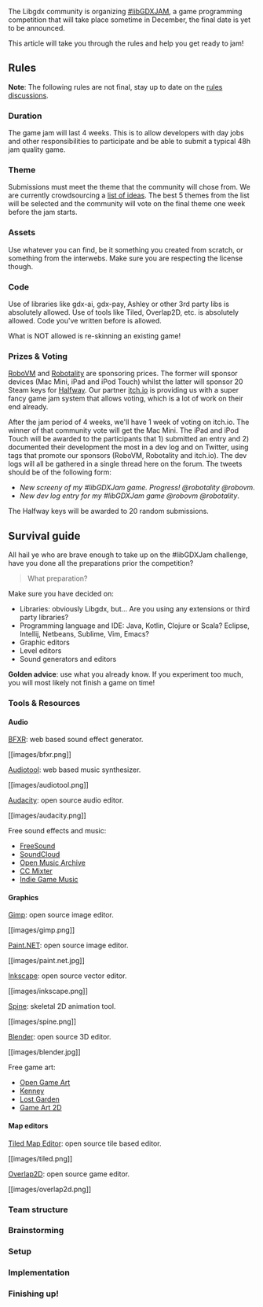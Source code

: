 The Libgdx community is organizing [#libGDXJAM](https://twitter.com/hashtag/libGDXJam?src=hash), a game programming competition that will take place sometime in December, the final date is yet to be announced.

This article will take you through the rules and help you get ready to jam!

## Rules

**Note**: The following rules are not final, stay up to date on the [rules discussions](http://www.badlogicgames.com/forum/viewtopic.php?f=11&t=20974).

### Duration
The game jam will last 4 weeks. This is to allow developers with day jobs and other responsibilities to participate and be able to submit a typical 48h jam quality game.

### Theme
Submissions must meet the theme that the community will chose from. We are currently crowdsourcing a [list of ideas](https://docs.google.com/spreadsheets/d/1-wDLMLVjh4mpnoBIv6i2MxV4NCW6VOIhQ0-bghS869Q/edit). The best 5 themes from the list will be selected and the community will vote on the final theme one week before the jam starts.

### Assets
Use whatever you can find, be it something you created from scratch, or something from the interwebs. Make sure you are respecting the license though.

### Code
Use of libraries like gdx-ai, gdx-pay, Ashley or other 3rd party libs is absolutely allowed. Use of tools like Tiled, Overlap2D, etc. is absolutely allowed. Code you've written before is allowed.

What is NOT allowed is re-skinning an existing game!

### Prizes & Voting

[RoboVM](https://robovm.com/) and [Robotality](http://robotality.com/blog/) are sponsoring prices. The former will sponsor devices (Mac Mini, iPad and iPod Touch) whilst the latter will sponsor 20 Steam keys for [Halfway](http://halfwaygame.com/). Our partner [itch.io](http://itch.io/) is providing us with a super fancy game jam system that allows voting, which is a lot of work on their end already.

After the jam period of 4 weeks, we'll have 1 week of voting on itch.io. The winner of that community vote will get the Mac Mini. The iPad and iPod Touch will be awarded to the participants that 1) submitted an entry and 2) documented their development the most in a dev log and on Twitter, using tags that promote our sponsors (RoboVM, Robotality and itch.io). The dev logs will all be gathered in a single thread here on the forum. The tweets should be of the following form:

* *New screeny of my #libGDXJam game. Progress! @robotality @robovm*.
* *New dev log entry for my #libGDXJam game @robovm @robotality*.

The Halfway keys will be awarded to 20 random submissions.

## Survival guide

All hail ye who are brave enough to take up on the #libGDXJam challenge, have you done all the preparations prior the competition?

> What preparation?

Make sure you have decided on:

* Libraries: obviously Libgdx, but... Are you using any extensions or third party libraries?
* Programming language and IDE: Java, Kotlin, Clojure or Scala? Eclipse, Intellij, Netbeans, Sublime, Vim, Emacs?
* Graphic editors
* Level editors
* Sound generators and editors

**Golden advice**: use what you already know. If you experiment too much, you will most likely not finish a game on time!

### Tools & Resources

#### Audio

[BFXR](http://www.bfxr.net/): web based sound effect generator.

[[images/bfxr.png]]

[Audiotool](http://www.audiotool.com/): web based music synthesizer.

[[images/audiotool.png]]

[Audacity](http://audacity.sourceforge.net/): open source audio editor.

[[images/audacity.png]]

Free sound effects and music:

* [FreeSound](https://www.freesound.org/)
* [SoundCloud](https://soundcloud.com/)
* [Open Music Archive](http://openmusicarchive.org/)
* [CC Mixter](http://dig.ccmixter.org/)
* [Indie Game Music](http://www.indiegamemusic.com/)

#### Graphics 

[Gimp](http://www.gimp.org/): open source image editor.

[[images/gimp.png]]

[Paint.NET](http://www.getpaint.net/index.html): open source image editor.

[[images/paint.net.jpg]]

[Inkscape](https://inkscape.org/en//): open source vector editor.

[[images/inkscape.png]]

[Spine](http://esotericsoftware.com/): skeletal 2D animation tool.

[[images/spine.png]]

[Blender](http://www.blender3d.org/): open source 3D editor.

[[images/blender.jpg]]

Free game art:

* [Open Game Art](http://opengameart.org/)
* [Kenney](http://kenney.nl/)
* [Lost Garden](http://www.lostgarden.com/)
* [Game Art 2D](http://www.gameart2d.com/)

#### Map editors

[Tiled Map Editor](http://www.mapeditor.org/): open source tile based editor.

[[images/tiled.png]]

[Overlap2D](http://overlap2d.com/): open source game editor.

[[images/overlap2d.png]]

### Team structure



### Brainstorming



### Setup



### Implementation



### Finishing up!